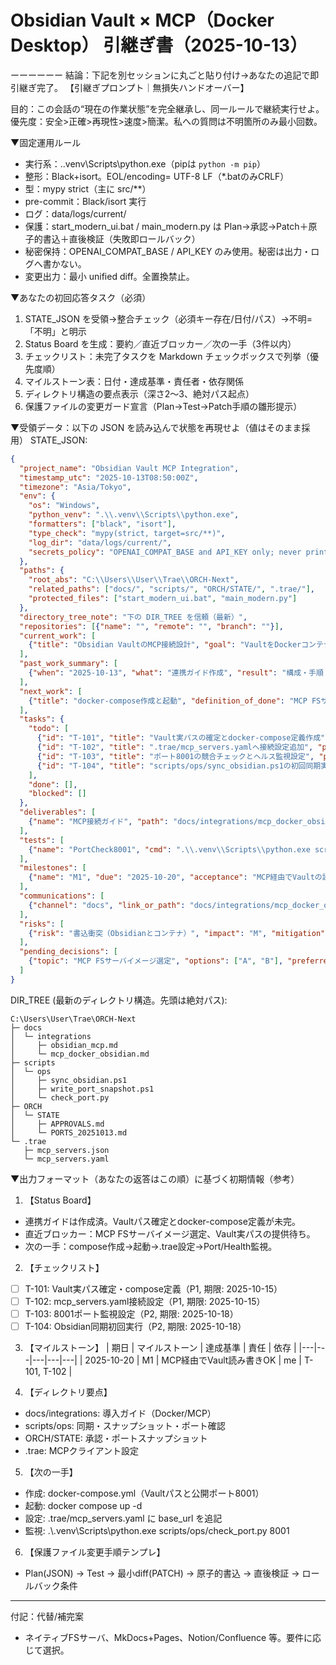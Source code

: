 # Obsidian Vault × MCP（Docker Desktop） 引継ぎ書（2025-10-13）

ーーーーーー 
結論：下記を別セッションに丸ごと貼り付け→あなたの追記で即引継ぎ完了。 
【引継ぎプロンプト｜無損失ハンドオーバー】 

目的：この会話の“現在の作業状態”を完全継承し、同一ルールで継続実行せよ。 
優先度：安全>正確>再現性>速度>簡潔。私への質問は不明箇所のみ最小回数。 

▼固定運用ルール 
- 実行系：.\.venv\Scripts\python.exe（pipは `python -m pip`） 
- 整形：Black+isort。EOL/encoding= UTF-8 LF（*.batのみCRLF） 
- 型：mypy strict（主に src/**） 
- pre-commit：Black/isort 実行 
- ログ：data/logs/current/ 
- 保護：start_modern_ui.bat / main_modern.py は Plan→承認→Patch＋原子的書込＋直後検証（失敗即ロールバック） 
- 秘密保持：OPENAI_COMPAT_BASE / API_KEY のみ使用。秘密は出力・ログへ書かない。 
- 変更出力：最小 unified diff。全置換禁止。 

▼あなたの初回応答タスク（必須） 
1) STATE_JSON を受領→整合チェック（必須キー存在/日付/パス）→不明=「不明」と明示 
2) Status Board を生成：要約／直近ブロッカー／次の一手（3件以内） 
3) チェックリスト：未完了タスクを Markdown チェックボックスで列挙（優先度順） 
4) マイルストーン表：日付・達成基準・責任者・依存関係 
5) ディレクトリ構造の要点表示（深さ2〜3、絶対パス起点） 
6) 保護ファイルの変更ガード宣言（Plan→Test→Patch手順の雛形提示） 

▼受領データ：以下の JSON を読み込んで状態を再現せよ（値はそのまま採用） 
STATE_JSON:
```json
{
  "project_name": "Obsidian Vault MCP Integration",
  "timestamp_utc": "2025-10-13T08:50:00Z",
  "timezone": "Asia/Tokyo",
  "env": {
    "os": "Windows",
    "python_venv": ".\\.venv\\Scripts\\python.exe",
    "formatters": ["black", "isort"],
    "type_check": "mypy(strict, target=src/**)",
    "log_dir": "data/logs/current/",
    "secrets_policy": "OPENAI_COMPAT_BASE and API_KEY only; never print or log"
  },
  "paths": {
    "root_abs": "C:\\Users\\User\\Trae\\ORCH-Next",
    "related_paths": ["docs/", "scripts/", "ORCH/STATE/", ".trae/"],
    "protected_files": ["start_modern_ui.bat", "main_modern.py"]
  },
  "directory_tree_note": "下の DIR_TREE を信頼（最新）",
  "repositories": [{"name": "", "remote": "", "branch": ""}],
  "current_work": [
    {"title": "Obsidian VaultのMCP接続設計", "goal": "VaultをDockerコンテナ経由でMCP FSサーバに公開", "inputs": [], "outputs_expected": ["docker-compose定義", ".trae/mcp_servers.yaml設定"], "status": "in_progress", "owner": "me"}
  ],
  "past_work_summary": [
    {"when": "2025-10-13", "what": "連携ガイド作成", "result": "構成・手順・代替案を文書化", "evidence": ["docs/integrations/mcp_docker_obsidian.md", "docs/integrations/obsidian_mcp.md"]}
  ],
  "next_work": [
    {"title": "docker-compose作成と起動", "definition_of_done": "MCP FSサーバが起動しVaultを読み書き可能", "estimate_h": 3}
  ],
  "tasks": {
    "todo": [
      {"id": "T-101", "title": "Vault実パスの確定とdocker-compose定義作成", "priority": "P1", "due": "2025-10-15", "blocked_by": []},
      {"id": "T-102", "title": ".trae/mcp_servers.yamlへ接続設定追加", "priority": "P1", "due": "2025-10-15", "blocked_by": []},
      {"id": "T-103", "title": "ポート8001の競合チェックとヘルス監視設定", "priority": "P2", "due": "2025-10-18", "blocked_by": []},
      {"id": "T-104", "title": "scripts/ops/sync_obsidian.ps1の初回同期実行", "priority": "P2", "due": "2025-10-18", "blocked_by": []}
    ],
    "done": [],
    "blocked": []
  },
  "deliverables": [
    {"name": "MCP接続ガイド", "path": "docs/integrations/mcp_docker_obsidian.md", "hash_or_version": "n/a", "short_desc": "Docker DesktopでのMCP FSサーバ構成"}
  ],
  "tests": [
    {"name": "PortCheck8001", "cmd": ".\\.venv\\Scripts\\python.exe scripts/ops/check_port.py 8001", "last_result": "unknown"}
  ],
  "milestones": [
    {"name": "M1", "due": "2025-10-20", "acceptance": "MCP経由でVaultの読み書き確認", "owner": "me", "depends_on": ["T-101", "T-102"]}
  ],
  "communications": [
    {"channel": "docs", "link_or_path": "docs/integrations/mcp_docker_obsidian.md", "note": "導入ガイド"}
  ],
  "risks": [
    {"risk": "書込衝突（Obsidianとコンテナ）", "impact": "M", "mitigation": "同期ルール明示と運用時間帯の調整"}
  ],
  "pending_decisions": [
    {"topic": "MCP FSサーバイメージ選定", "options": ["A", "B"], "preferred": "", "deadline": "2025-10-15"}
  ]
}
```

DIR_TREE (最新のディレクトリ構造。先頭は絶対パス): 
```
C:\Users\User\Trae\ORCH-Next
├─ docs
│  └─ integrations
│     ├─ obsidian_mcp.md
│     └─ mcp_docker_obsidian.md
├─ scripts
│  └─ ops
│     ├─ sync_obsidian.ps1
│     ├─ write_port_snapshot.ps1
│     └─ check_port.py
├─ ORCH
│  └─ STATE
│     ├─ APPROVALS.md
│     └─ PORTS_20251013.md
└─ .trae
   ├─ mcp_servers.json
   └─ mcp_servers.yaml
```

▼出力フォーマット（あなたの返答はこの順）に基づく初期情報（参考）

1) 【Status Board】
- 連携ガイドは作成済。Vaultパス確定とdocker-compose定義が未完。
- 直近ブロッカー：MCP FSサーバイメージ選定、Vault実パスの提供待ち。
- 次の一手：compose作成→起動→.trae設定→Port/Health監視。

2) 【チェックリスト】
- [ ] T-101: Vault実パス確定・compose定義（P1, 期限: 2025-10-15）
- [ ] T-102: mcp_servers.yaml接続設定（P1, 期限: 2025-10-15）
- [ ] T-103: 8001ポート監視設定（P2, 期限: 2025-10-18）
- [ ] T-104: Obsidian同期初回実行（P2, 期限: 2025-10-18）

3) 【マイルストーン】
| 期日 | マイルストーン | 達成基準 | 責任 | 依存 |
|---|---|---|---|---|
| 2025-10-20 | M1 | MCP経由でVault読み書きOK | me | T-101, T-102 |

4) 【ディレクトリ要点】
- docs/integrations: 導入ガイド（Docker/MCP）
- scripts/ops: 同期・スナップショット・ポート確認
- ORCH/STATE: 承認・ポートスナップショット
- .trae: MCPクライアント設定

5) 【次の一手】
- 作成: docker-compose.yml（Vaultパスと公開ポート8001）
- 起動: docker compose up -d
- 設定: .trae/mcp_servers.yaml に base_url を追記
- 監視: .\\.venv\\Scripts\\python.exe scripts/ops/check_port.py 8001

6) 【保護ファイル変更手順テンプレ】
- Plan(JSON) → Test → 最小diff(PATCH) → 原子的書込 → 直後検証 → ロールバック条件

---

付記：代替/補完案
- ネイティブFSサーバ、MkDocs+Pages、Notion/Confluence 等。要件に応じて選択。